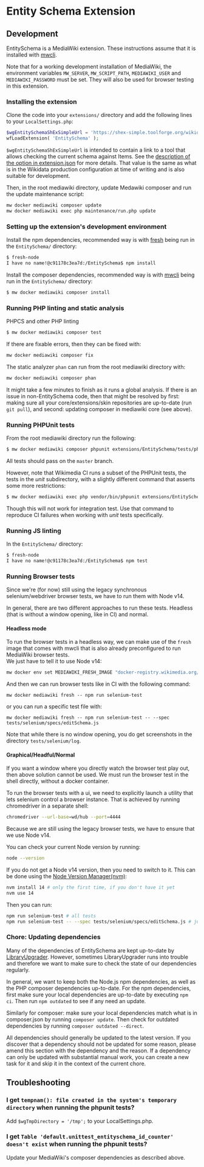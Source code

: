 # Entity Schema Extension

## Development

EntitySchema is a MediaWiki extension.
These instructions assume that it is installed with [mwcli](https://www.mediawiki.org/wiki/Cli).

Note that for a working development installation of MediaWiki,
the environment variables `MW_SERVER`, `MW_SCRIPT_PATH`, `MEDIAWIKI_USER` and `MEDIAWIKI_PASSWORD` must be set.
They will also be used for browser testing in this extension.

### Installing the extension
Clone the code into your `extensions/` directory and add the following lines to your `LocalSettings.php`:
```php
$wgEntitySchemaShExSimpleUrl = 'https://shex-simple.toolforge.org/wikidata/packages/shex-webapp/doc/shex-simple.html?data=Endpoint:%20https://query.wikidata.org/sparql&hideData&manifest=[]&textMapIsSparqlQuery';
wfLoadExtension( 'EntitySchema' );
```
`$wgEntitySchemaShExSimpleUrl` is intended to contain a link to a tool that allows checking the current schema against Items.
See the [description of the option in extension.json](https://gerrit.wikimedia.org/r/plugins/gitiles/mediawiki/extensions/EntitySchema/+/ea8b17df26e6ab3499f953faf8e0fa3b5197de81/extension.json#81) for more details.
That value is the same as what is in the Wikidata production configuration at time of writing and is also suitable for development.

Then, in the root mediawiki directory, update Medawiki composer and run the update maintenance script:
```bash
mw docker mediawiki composer update
mw docker mediawiki exec php maintenance/run.php update
```

### Setting up the extension's development environment

Install the npm dependencies, recommended way is with [fresh](https://github.com/wikimedia/fresh) being run in the `EntitySchema/` directory:
```bash
$ fresh-node
I have no name!@c91178c3ea7d:/EntitySchema$ npm install
```

Install the composer dependencies, recommended way is with [mwcli](https://www.mediawiki.org/wiki/Cli) being run in the `EntitySchema/` directory:

```bash
$ mw docker mediawiki composer install
```

### Running PHP linting and static analysis

PHPCS and other PHP linting
```bash
$ mw docker mediawiki composer test
```

If there are fixable errors, then they can be fixed with:

```bash
mw docker mediawiki composer fix
```

The static analyzer `phan` can run from the root mediawiki directory with:

```bash
mw docker mediawiki composer phan
```
It might take a few minutes to finish as it runs a global analysis.
If there is an issue in non-EntitySchema code, then that might be resolved by
first: making sure all your core/extensions/skin repositories are up-to-date (run `git pull`), and
second: updating composer in mediawiki core (see above).


### Running PHPUnit tests

From the root mediawiki directory run the following:

```bash
$ mw docker mediawiki composer phpunit extensions/EntitySchema/tests/phpunit/
```

All tests should pass on the `master` branch.

However, note that Wikimedia CI runs a subset of the PHPUnit tests, the tests in the _unit_ subdirectory,
with a slightly different command that asserts some more restrictions:

```bash
$ mw docker mediawiki exec php vendor/bin/phpunit extensions/EntitySchema/tests/phpunit/unit/
```

Though this will not work for integration test.
Use that command to reproduce CI failures when working with _unit_ tests specifically.

### Running JS linting

In the `EntitySchema/` directory:
```bash
$ fresh-node
I have no name!@c91178c3ea7d:/EntitySchema$ npm test
```

### Running Browser tests

Since we're (for now) still using the legacy synchronous selenium/webdriver browser tests,
we have to run them with Node v14.

In general, there are two different approaches to run these tests.
Headless (that is without a window opening, like in CI) and normal.

#### Headless mode

To run the browser tests in a headless way, we can make use of the `fresh` image that comes with mwcli that is also
already preconfigured to run MediaWiki browser tests. \
We just have to tell it to use Node v14:

```bash
mw docker env set MEDIAWIKI_FRESH_IMAGE "docker-registry.wikimedia.org/releng/node14-test-browser"
```

And then we can run browser tests like in CI with the following command:

```
mw docker mediawiki fresh -- npm run selenium-test
```

or you can run a specific test file with:

```
mw docker mediawiki fresh -- npm run selenium-test -- --spec tests/selenium/specs/editSchema.js
```

Note that while there is no window opening, you do get screenshots in the directory `tests/selenium/log`.

#### Graphical/Headful/Normal

If you want a window where you directly watch the browser test play out, then above solution cannot be used.
We must run the browser test in the shell directly, without a docker container.

To run the browser tests with a ui, we need to explicitly launch a utility that lets selenium control a browser instance.
That is achieved by running chromedriver in a separate shell:

```bash
chromedriver --url-base=wd/hub --port=4444
```

Because we are still using the legacy browser tests, we have to ensure that we use Node v14.

You can check your current Node version by running:
```bash
node --version
```
If you do not get a Node v14 version, then you need to switch to it.
This can be done using the [Node Version Manager(nvm)](https://github.com/nvm-sh/nvm):

```bash
nvm install 14 # only the first time, if you don't have it yet
nvm use 14
```
Then you can run:

```bash
npm run selenium-test # all tests
npm run selenium-test -- --spec tests/selenium/specs/editSchema.js # just a single test
```

### Chore: Updating dependencies

Many of the dependencies of EntitySchema are kept up-to-date by [LibraryUpgrader](https://www.mediawiki.org/wiki/Libraryupgrader).
However, sometimes LibraryUpgrader runs into trouble and therefore we want to make sure to check the state of our dependencies regularly.

In general, we want to keep both the Node.js npm dependencies, as well as the PHP composer dependencies up-to-date.
For the npm dependencies, first make sure your local dependencies are up-to-date by executing `npm ci`.
Then run `npm outdated` to see if any need an update.

Similarly for composer: make sure your local dependencies match what is in composer.json by running `composer update`.
Then check for outdated dependencies by running `composer outdated --direct`.

All dependencies should generally be updated to the latest version.
If you discover that a dependency should not be updated for some reason, please amend this section with the dependency and the reason.
If a dependency can only be updated with substantial manual work, you can create a new task for it and skip it in the context of the current chore.

## Troubleshooting

### I get `tempnam(): file created in the system's temporary directory` when running the phpunit tests?

Add `$wgTmpDirectory = '/tmp';` to your LocalSettings.php.

### I get `Table 'default.unittest_entityschema_id_counter' doesn't exist` when running the phpunit tests?

Update your MediaWiki's composer dependencies as described above.
